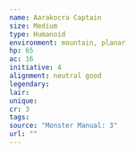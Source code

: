 ```yaml
---
name: Aarakocra Captain
size: Medium
type: Humanoid
environment: mountain, planar
hp: 65
ac: 16
initiative: 4
alignment: neutral good
legendary: 
lair: 
unique: 
cr: 3
tags: 
source: "Monster Manual: 3"
url: ""
---
```

